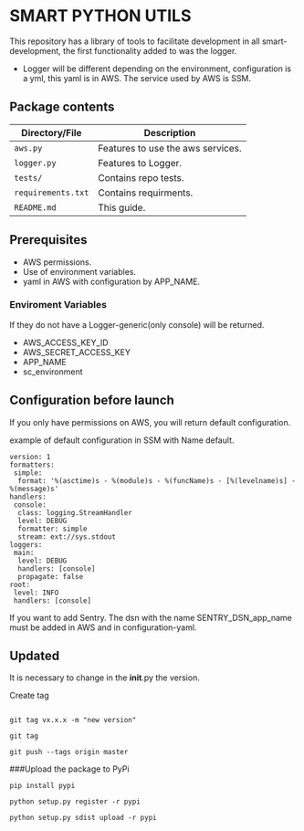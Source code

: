  # SMART PYTHON UTILS

This repository has a library of tools to facilitate development in all smart-development, the first functionality added to was the logger.

- Logger will be different depending on the environment, configuration is a yml, this yaml is in AWS. The service used by AWS is SSM.

## Package contents
| Directory/File | Description |
| --- | --- |
| `aws.py` | Features to use the aws services. |
| `logger.py` | Features to Logger. |
| `tests/` | Contains repo tests. |
| `requirements.txt` | Contains requirments. |
| `README.md` | This guide. |

## Prerequisites
* AWS permissions.
* Use of environment variables.
* yaml in AWS with configuration by APP_NAME.

### Enviroment Variables

 If they do not have a Logger-generic(only console) will be returned.

 - AWS_ACCESS_KEY_ID
 - AWS_SECRET_ACCESS_KEY
 - APP_NAME
 - sc_environment

## Configuration before launch

If you only have permissions on AWS, you will return default configuration.

example of default configuration in SSM with Name default.

```
version: 1
formatters:
 simple:
  format: '%(asctime)s - %(module)s - %(funcName)s - [%(levelname)s] - %(message)s'
handlers:
 console:
  class: logging.StreamHandler
  level: DEBUG
  formatter: simple
  stream: ext://sys.stdout
loggers:
 main:
  level: DEBUG
  handlers: [console]
  propagate: false
root:
 level: INFO
 handlers: [console]

```
If you want to add Sentry. The dsn with the name SENTRY_DSN_app_name must be added in AWS and in configuration-yaml.

## Updated

It is necessary to change in the __init__.py the version.

Create tag
```buildoutcfg

git tag vx.x.x -m "new version"
	
git tag

git push --tags origin master
```
###Upload the package to PyPi

```buildoutcfg
pip install pypi

python setup.py register -r pypi

python setup.py sdist upload -r pypi
```